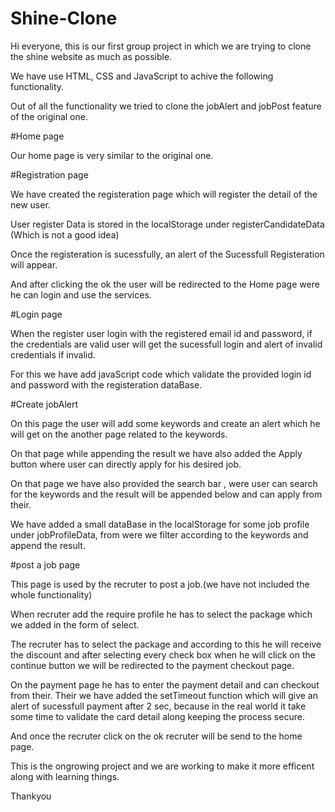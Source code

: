 # Shine-Clone
Hi everyone, this is our first group project in which we are trying to clone the shine website as much as possible.

We have use HTML, CSS and JavaScript to achive the following functionality.

Out of all the functionality we tried to clone the jobAlert and jobPost feature of the original one.


#Home page

Our home page is very similar to the original one.


#Registration page

We have created the registeration page which will register the detail of the new user.

User register Data is stored in the localStorage under registerCandidateData (Which is not a good idea)

Once the registeration is sucessfully, an alert of the Sucessfull Registeration will appear.

And after clicking the ok the user will be redirected to the Home page were he can login and use the services.


#Login page 

When the register user login with the registered email id and password, if the credentials are valid user will get the sucessfull login and alert of invalid credentials if invalid.

For this we have add javaScript code which validate the provided login id and password with the registeration dataBase.


#Create jobAlert

On this page the user will add some keywords and create an alert which he will get on the another page related to the keywords.

On that page while appending the result we have also added the Apply button where user can directly apply for his desired job.

On that page we have also provided the search bar , were user can search for the keywords and the result will be appended below and can apply from  their.

We have added a small dataBase in the localStorage for some job profile under jobProfileData, from were we filter according to the keywords and append the result.



#post a job page

This page is used by the recruter to post a job.(we have not included the whole functionality)

When recruter add the require profile he has to select the package which we added in the form of select.

The recruter has to select the package and according to this he will receive the discount and after selecting every check box when he will click on the continue button we will be redirected to the payment checkout page.

On the payment page he has to enter the payment detail and can checkout from their. Their we have added the setTimeout function which will give an alert of sucessfull payment after 2 sec, because in the real world it take some time to validate the card detail along keeping the process secure.

And once the recruter click on the ok recruter will be send to the home page.





This is the ongrowing project and we are working to make it more efficent along with learning things.

Thankyou



